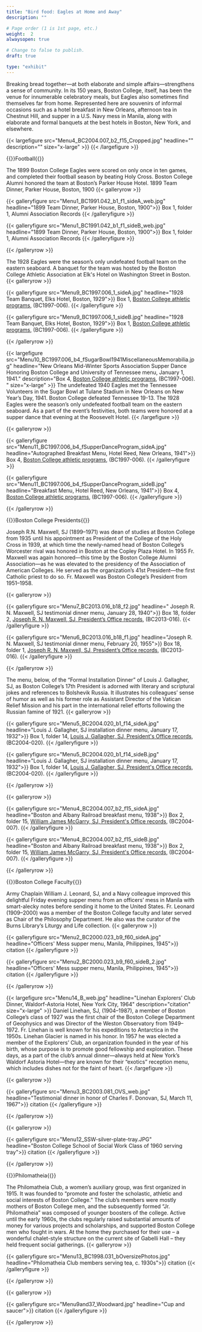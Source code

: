```yaml
---
title: "Bird food: Eagles at Home and Away"
description: ""

# Page order (1 is 1st page, etc.)
weight:  2
alwaysopen: true

# Change to false to publish.
draft: true

type: "exhibit"
---
```


Breaking bread together—at both elaborate and simple affairs—strengthens a sense of community. In its 150 years, Boston College, itself, has been the venue for innumerable celebratory meals, but Eagles also sometimes find themselves far from home. Represented here are souvenirs of informal occasions such as a hotel breakfast in New Orleans, afternoon tea in Chestnut Hill, and supper in a U.S. Navy mess in Manila, along with elaborate and formal banquets at the best hotels in Boston, New York, and elsewhere.

{{< largefigure src="Menu4_BC2004.007_b2_f15_Cropped.jpg"
                headline=""
                description=""
                size="x-large" >}}
{{< /largefigure >}}


{{<heading>}}Football{{</heading>}}

The 1899 Boston College Eagles were scored on only once in ten games, and completed their football season by beating Holy Cross. Boston College Alumni honored the team at Boston’s Parker House Hotel.
1899 Team Dinner, Parker House, Boston, 1900
{{< galleryrow >}}

{{< galleryfigure src="Menu1_BC1991.042_b1_f1_sideA_web.jpg"
           headline="1899 Team Dinner, Parker House, Boston, 1900">}} Box 1, folder 1, Alumni Association Records
{{< /galleryfigure >}}

{{< galleryfigure src="Menu1_BC1991.042_b1_f1_sideB_web.jpg"
           headline="1899 Team Dinner, Parker House, Boston, 1900">}} Box 1, folder 1, Alumni Association Records
{{< /galleryfigure >}}

{{< /galleryrow >}}

The 1928 Eagles were the season’s only undefeated football team on the eastern seaboard. A banquet for the team was hosted by the Boston College Athletic Association at Elk's Hotel on Washington Street in Boston.
{{< galleryrow >}}

{{< galleryfigure src="Menu9_BC1997.006_1_sideA.jpg"
           headline="1928 Team Banquet, Elks Hotel, Boston, 1929">}} Box 1, [Boston College athletic programs]( https://bc-primo.hosted.exlibrisgroup.com/permalink/f/l6ucgu/ALMA-BC21470522600001021), (BC1997-006).
{{< /galleryfigure >}}

{{< galleryfigure src="Menu9_BC1997.006_1_sideB.jpg"
           headline="1928 Team Banquet, Elks Hotel, Boston, 1929">}} Box 1, [Boston College athletic programs]( https://bc-primo.hosted.exlibrisgroup.com/permalink/f/l6ucgu/ALMA-BC21470522600001021), (BC1997-006).
{{< /galleryfigure >}}

{{< /galleryrow >}}

{{< largefigure src="Menu10_BC1997.006_b4_fSugarBowl1941MiscellaneousMemorabilia.jpg"
                headline="New Orleans Mid-Winter Sports Association Supper Dance Honoring Boston College and University of Tennessee menu, January 1, 1941."
                description="Box 4, [Boston College athletic programs]( https://bc-primo.hosted.exlibrisgroup.com/permalink/f/l6ucgu/ALMA-BC21470522600001021), (BC1997-006). " 
                size="x-large" >}}
The undefeated 1940 Eagles met the Tennessee Volunteers in the Sugar Bowl at Tulane Stadium in New Orleans on New Year’s Day, 1941. Boston College defeated Tennessee 19-13. The 1928 Eagles were the season’s only undefeated football team on the eastern seaboard. As a part of the event’s festivities, both teams were honored at a supper dance that evening at the Roosevelt Hotel.
{{< /largefigure >}}

{{< galleryrow >}}

{{< galleryfigure src="Menu11_BC1997.006_b4_fSupperDanceProgram_sideA.jpg"
           headline="Autographed Breakfast Menu, Hotel Reed, New Orleans, 1941">}} Box 4, [Boston College athletic programs]( https://bc-primo.hosted.exlibrisgroup.com/permalink/f/l6ucgu/ALMA-BC21470522600001021), (BC1997-006).
{{< /galleryfigure >}}

{{< galleryfigure src="Menu11_BC1997.006_b4_fSupperDanceProgram_sideB.jpg"
           headline="Breakfast Menu, Hotel Reed, New Orleans, 1941">}} Box 4, [Boston College athletic programs]( https://bc-primo.hosted.exlibrisgroup.com/permalink/f/l6ucgu/ALMA-BC21470522600001021), (BC1997-006).
{{< /galleryfigure >}}

{{< /galleryrow >}}

{{<heading>}}Boston College Presidents{{</heading>}}

Joseph R.N. Maxwell, SJ (1899–1971) was dean of studies at Boston College from 1935 until his appointment as President of the College of the Holy Cross in 1939, at which time the newly-named head of Boston College’s Worcester rival was honored in Boston at the Copley Plaza Hotel. In 1955 Fr. Maxwell was again honored—this time by the Boston College Alumni Association—as he was elevated to the presidency of the Association of American Colleges. He served as the organization’s 41st President—the first Catholic priest to do so. Fr. Maxwell was Boston College’s President from 1951–1958.

{{< galleryrow >}}

{{< galleryfigure src="Menu7_BC2013.016_b18_f2.jpg"
           headline=" Joseph R. N. Maxwell, SJ testimonial dinner menu, January 28, 1940">}} Box 18, folder 2, [Joseph R. N. Maxwell, SJ, President’s Office records]( https://bc-primo.hosted.exlibrisgroup.com/permalink/f/l6ucgu/ALMA-BC21331161120001021), (BC2013-016).
{{< /galleryfigure >}}

{{< galleryfigure src="Menu6_BC2013.016_b18_f1.jpg"
           headline="Joseph R. N. Maxwell, SJ testimonial dinner menu, February 20, 1955">}} Box 18, folder 1, [Joseph R. N. Maxwell, SJ, President’s Office records]( https://bc-primo.hosted.exlibrisgroup.com/permalink/f/l6ucgu/ALMA-BC21331161120001021), (BC2013-016).
{{< /galleryfigure >}}

{{< /galleryrow >}}

The menu, below, of the “Formal Installation Dinner” of Louis J. Gallagher, SJ, as Boston College’s 17th President is adorned with literary and scriptural jokes and references to Bolshevik Russia. It illustrates his colleagues’ sense of humor as well as his former role as Assistant Director of the Vatican Relief Mission and his part in the international relief efforts following the Russian famine of 1921.
{{< galleryrow >}}

{{< galleryfigure src="Menu5_BC2004.020_b1_f14_sideA.jpg"
           headline="Louis J. Gallagher, SJ installation dinner menu, January 17, 1932">}} Box 1, folder 14, [Louis J. Gallagher, SJ, President's Office records]( https://bc-primo.hosted.exlibrisgroup.com/permalink/f/l6ucgu/ALMA-BC21331160400001021), (BC2004-020).
{{< /galleryfigure >}}

{{< galleryfigure src="Menu5_BC2004.020_b1_f14_sideB.jpg"
           headline="Louis J. Gallagher, SJ installation dinner menu, January 17, 1932">}} Box 1, folder 14, [Louis J. Gallagher, SJ, President's Office records]( https://bc-primo.hosted.exlibrisgroup.com/permalink/f/l6ucgu/ALMA-BC21331160400001021), (BC2004-020).
{{< /galleryfigure >}}

{{< /galleryrow >}}

{{< galleryrow >}}

{{< galleryfigure src="Menu4_BC2004.007_b2_f15_sideA.jpg"
           headline="Boston and Albany Railroad breakfast menu, 1938">}} Box 2, folder 15, [William James McGarry, SJ, President's Office records]( https://bc-primo.hosted.exlibrisgroup.com/permalink/f/l6ucgu/ALMA-BC21331161510001021), (BC2004-007).
{{< /galleryfigure >}}

{{< galleryfigure src="Menu4_BC2004.007_b2_f15_sideB.jpg"
           headline="Boston and Albany Railroad breakfast menu, 1938">}} Box 2, folder 15, [William James McGarry, SJ, President's Office records]( https://bc-primo.hosted.exlibrisgroup.com/permalink/f/l6ucgu/ALMA-BC21331161510001021), (BC2004-007).
{{< /galleryfigure >}}

{{< /galleryrow >}}

{{<heading>}}Boston College Faculty{{</heading>}}

Army Chaplain William J. Leonard, SJ, and a Navy colleague improved this delightful Friday evening supper menu from an officers’ mess in Manila with smart-alecky notes before sending it home to the United States. Fr. Leonard (1909–2000) was a member of the Boston College faculty and later served as Chair of the Philosophy Department. He also was the curator of the Burns Library’s Liturgy and Life collection.
{{< galleryrow >}}

{{< galleryfigure src="Menu2_BC2000.023_b9_f60_sideA.jpg"
           headline="Officers' Mess supper menu, Manila, Philippines, 1945">}} citation
{{< /galleryfigure >}}

{{< galleryfigure src="Menu2_BC2000.023_b9_f60_sideB_2.jpg"
           headline="Officers' Mess supper menu, Manila, Philippines, 1945">}} citation
{{< /galleryfigure >}}

{{< /galleryrow >}}

{{< largefigure src="Menu14_B_web.jpg"
                headline="Linehan Explorers’ Club Dinner, Waldorf-Astoria Hotel, New York City, 1964"
                description="citation" 
                size="x-large" >}}
Daniel Linehan, SJ, (1904–1987), a member of Boston College’s class of 1927 was the first chair of the Boston College Department of Geophysics and was Director of the Weston Observatory from 1949–1972. Fr. Linehan is well known for his expeditions to Antarctica in the 1950s. Linehan Glacier is named in his honor. In 1957 he was elected a member of the Explorers’ Club, an organization founded in the year of his birth, whose purpose is to promote good fellowship and exploration. These days, as a part of the club’s annual dinner—always held at New York’s Waldorf Astoria Hotel—they are known for their “exotics” reception menu, which includes dishes not for the faint of heart.
{{< /largefigure >}}

{{< galleryrow >}}

{{< galleryfigure src="Menu3_BC2003.081_OVS_web.jpg"
           headline="Testimonial dinner in honor of Charles F. Donovan, SJ, March 11, 1967">}} citation
{{< /galleryfigure >}}

{{< /galleryrow >}}

{{< galleryrow >}}

{{< galleryfigure src="Menu12_SSW-silver-plate-tray.JPG"
           headline="Boston College School of Social Work Class of 1960 serving tray">}} citation
{{< /galleryfigure >}}

{{< /galleryrow >}}

{{<heading>}}Philomatheia{{</heading>}}

The Philomatheia Club, a women’s auxiliary group, was first organized in 1915. It was founded to “promote and foster the scholastic, athletic and social interests of Boston College.” The club’s members were mostly mothers of Boston College men, and the subsequently formed “Jr. Philomatheia” was composed of younger boosters of the college. Active until the early 1960s, the clubs regularly raised substantial amounts of money for various projects and scholarships, and supported Boston College men who fought in wars. At the home they purchased for their use – a wonderful chalet-style structure on the current site of Gabelli Hall – they held frequent social gatherings.
{{< galleryrow >}}

{{< galleryfigure src="Menu13_BC1998.031_bOversizePhotos.jpg"
           headline="Philomatheia Club members serving tea, c. 1930s">}} citation
{{< /galleryfigure >}}

{{< /galleryrow >}}

{{< galleryrow >}}

{{< galleryfigure src="Menu9and37_Woodward.jpg"
           headline="Cup and saucer">}} citation
{{< /galleryfigure >}}

{{< /galleryrow >}}